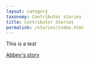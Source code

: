 ```yaml
---
layout: category
taxonomy: Contributor stories
title: Contributor Stories
permalink: /stories/index.html
---
```


This is a test


<a href="https://blog.psychopy.org/contributor%20stories/abbey-roelofs/">Abbey's story</a>

<!-- {% for story in site.stories %}
  <h2>{{ story.name }}</h2>
  <p>{{ story.content | markdownify }}</p>
{% endfor %}
 -->
